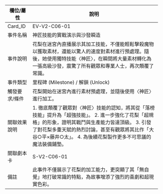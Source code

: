 | 欄位/屬性 | 說明 |
|---|---|
| Card_ID | EV-V2-C06-01 |
| 事件名稱 | 神匠技能的實戰演示與沙發瞬造 |
| 事件說明 | 花梨在迷宮內直播展示其加工技能，不僅能輕鬆擊殺魔物以獲取素材，還能以驚人的速度對素材進行預處理。隨後，她使用獨特技能〈神匠〉，在瞬間將大量素材轉化為一張高級沙發，震驚了所有觀眾和專業人士，再次顛覆了常識。 |
| 事件類型 | 里程碑 (Milestone) / 解鎖 (Unlock) |
| 觸發要求/條件 | 花梨開始在迷宮內進行素材預處理，並隨後使用〈神匠〉進行加工。 |
| 關聯效果說明 | 1. 徹底顛覆了觀眾對〈神匠〉技能的認知，將其從「落榜技能」提升為「超強技能」。 2. 進一步強化了花梨「超規格」的形象，證明其戰鬥與生產能力皆達頂級。 3. 引發了對花梨多重天賦的熱烈討論，甚至有觀眾將其比作「大谷○平×藤井○太」。 4. 為後續花梨製作更多不可思議的魔法裝備鋪墊。 |
| 關聯劇本卡 | S-V2-C06-01 |
| 備註 | 此事件不僅展示了花梨的加工能力，更突顯了其「無自覺」地打破常識的特點，為故事增添了強烈的喜劇和超現實色彩。 |
